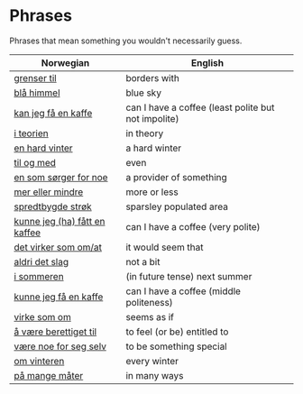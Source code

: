 # Phrases

Phrases that mean something you wouldn't necessarily guess.

| Norwegian | English |
| --- | --- |
| [grenser til](https://www.ordnett.no/search?language=no&phrase=grenser%20til) | borders with |
| [blå himmel](https://www.ordnett.no/search?language=no&phrase=blå%20himmel) | blue sky |
| [kan jeg få en kaffe](https://www.ordnett.no/search?language=no&phrase=kan%20jeg%20få%20en%20kaffe) | can I have a coffee (least polite but not impolite) |
| [i teorien](https://www.ordnett.no/search?language=no&phrase=i%20teorien) | in theory |
| [en hard vinter](https://www.ordnett.no/search?language=no&phrase=en%20hard%20vinter) | a hard winter |
| [til og med](https://www.ordnett.no/search?language=no&phrase=til%20og%20med) | even |
| [en som sørger for noe](https://www.ordnett.no/search?language=no&phrase=en%20som%20sørger%20for%20noe) | a provider of something |
| [mer eller mindre](https://www.ordnett.no/search?language=no&phrase=mer%20eller%20mindre) | more or less |
| [spredtbygde strøk](https://www.ordnett.no/search?language=no&phrase=spredtbygde%20strøk) | sparsley populated area |
| [kunne jeg (ha) fått en kaffee](https://www.ordnett.no/search?language=no&phrase=kunne%20jeg%20(ha)%20fått%20en%20kaffee) | can I have a coffee (very polite) |
| [det virker som om/at](https://www.ordnett.no/search?language=no&phrase=det%20virker%20som%20om/at) | it would seem that |
| [aldri det slag](https://www.ordnett.no/search?language=no&phrase=aldri%20det%20slag) | not a bit |
| [i sommeren](https://www.ordnett.no/search?language=no&phrase=i%20sommeren) | (in future tense) next summer |
| [kunne jeg få en kaffe](https://www.ordnett.no/search?language=no&phrase=kunne%20jeg%20få%20en%20kaffe) | can I have a coffee (middle politeness) |
| [virke som om](https://www.ordnett.no/search?language=no&phrase=virke%20som%20om) | seems as if |
| [å være berettiget til](https://www.ordnett.no/search?language=no&phrase=å%20være%20berettiget%20til) | to feel (or be) entitled to |
| [være noe for seg selv](https://www.ordnett.no/search?language=no&phrase=være%20noe%20for%20seg%20selv) | to be something special |
| [om vinteren](https://www.ordnett.no/search?language=no&phrase=om%20vinteren) | every winter |
| [på mange måter](https://www.ordnett.no/search?language=no&phrase=på%20mange%20måter) | in many ways |

